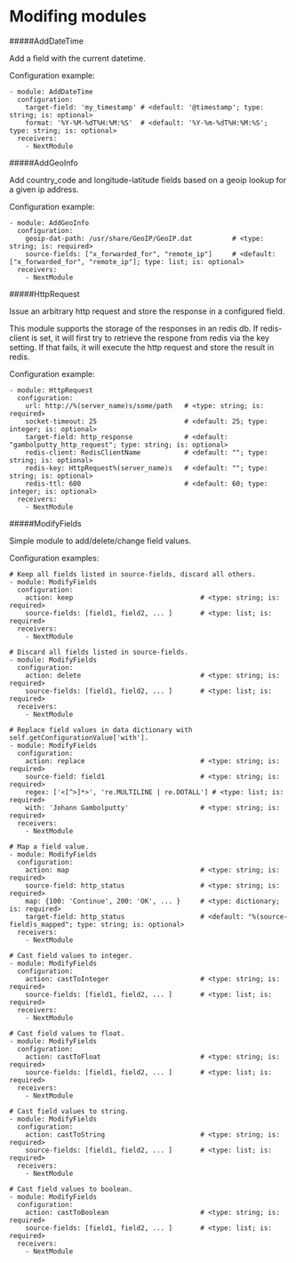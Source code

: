 Modifing modules
==========

#####AddDateTime

Add a field with the current datetime.

Configuration example:

    - module: AddDateTime
      configuration:
        target-field: 'my_timestamp' # <default: '@timestamp'; type: string; is: optional>
        format: '%Y-%M-%dT%H:%M:%S'  # <default: '%Y-%m-%dT%H:%M:%S'; type: string; is: optional>
      receivers:
        - NextModule

#####AddGeoInfo

Add country_code and longitude-latitude fields based  on a geoip lookup for a given ip address.

Configuration example:

    - module: AddGeoInfo
      configuration:
        geoip-dat-path: /usr/share/GeoIP/GeoIP.dat          # <type: string; is: required>
        source-fields: ["x_forwarded_for", "remote_ip"]     # <default: ["x_forwarded_for", "remote_ip"]; type: list; is: optional>
      receivers:
        - NextModule

#####HttpRequest

Issue an arbitrary http request and store the response in a configured field.

This module supports the storage of the responses in an redis db. If redis-client is set,
it will first try to retrieve the respone from redis via the key setting.
If that fails, it will execute the http request and store the result in redis.

Configuration example:

    - module: HttpRequest
      configuration:
        url: http://%(server_name)s/some/path   # <type: string; is: required>
        socket-timeout: 25                      # <default: 25; type: integer; is: optional>
        target-field: http_response             # <default: "gambolputty_http_request"; type: string; is: optional>
        redis-client: RedisClientName           # <default: ""; type: string; is: optional>
        redis-key: HttpRequest%(server_name)s   # <default: ""; type: string; is: optional>
        redis-ttl: 600                          # <default: 60; type: integer; is: optional>
      receivers:
        - NextModule

#####ModifyFields

Simple module to add/delete/change field values.

Configuration examples:

    # Keep all fields listed in source-fields, discard all others.
    - module: ModifyFields
      configuration:
        action: keep                                # <type: string; is: required>
        source-fields: [field1, field2, ... ]       # <type: list; is: required>
      receivers:
        - NextModule

    # Discard all fields listed in source-fields.
    - module: ModifyFields
      configuration:
        action: delete                              # <type: string; is: required>
        source-fields: [field1, field2, ... ]       # <type: list; is: required>
      receivers:
        - NextModule

    # Replace field values in data dictionary with self.getConfigurationValue['with'].
    - module: ModifyFields
      configuration:
        action: replace                             # <type: string; is: required>
        source-field: field1                        # <type: string; is: required>
        regex: ['<[^>]*>', 're.MULTILINE | re.DOTALL'] # <type: list; is: required>
        with: 'Johann Gambolputty'                  # <type: string; is: required>
      receivers:
        - NextModule

    # Map a field value.
    - module: ModifyFields
      configuration:
        action: map                                 # <type: string; is: required>
        source-field: http_status                   # <type: string; is: required>
        map: {100: 'Continue', 200: 'OK', ... }     # <type: dictionary; is: required>
        target-field: http_status                   # <default: "%(source-field)s_mapped"; type: string; is: optional>
      receivers:
        - NextModule

    # Cast field values to integer.
    - module: ModifyFields
      configuration:
        action: castToInteger                       # <type: string; is: required>
        source-fields: [field1, field2, ... ]       # <type: list; is: required>
      receivers:
        - NextModule

    # Cast field values to float.
    - module: ModifyFields
      configuration:
        action: castToFloat                         # <type: string; is: required>
        source-fields: [field1, field2, ... ]       # <type: list; is: required>
      receivers:
        - NextModule

    # Cast field values to string.
    - module: ModifyFields
      configuration:
        action: castToString                        # <type: string; is: required>
        source-fields: [field1, field2, ... ]       # <type: list; is: required>
      receivers:
        - NextModule

    # Cast field values to boolean.
    - module: ModifyFields
      configuration:
        action: castToBoolean                       # <type: string; is: required>
        source-fields: [field1, field2, ... ]       # <type: list; is: required>
      receivers:
        - NextModule